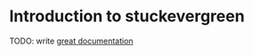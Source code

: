 # Introduction to stuckevergreen

TODO: write [great documentation](http://jacobian.org/writing/what-to-write/)
